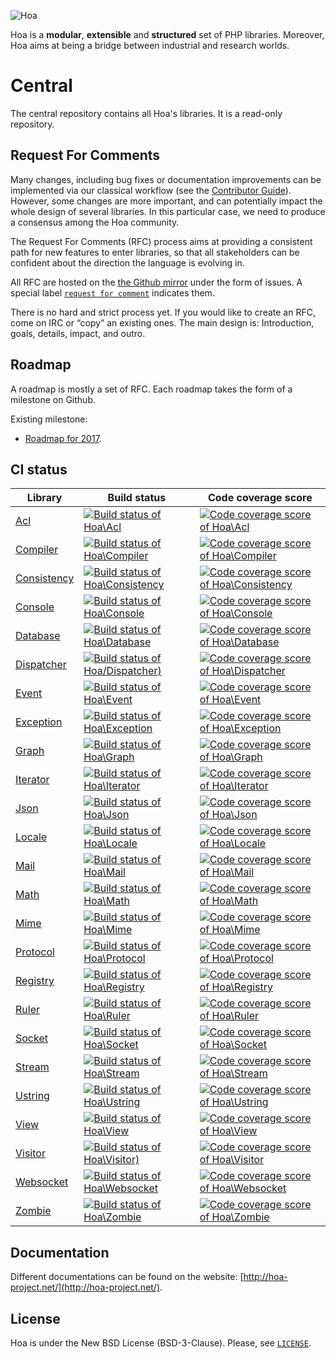 ![Hoa](http://static.hoa-project.net/Image/Hoa_small.png)

Hoa is a **modular**, **extensible** and **structured** set of PHP libraries.
Moreover, Hoa aims at being a bridge between industrial and research worlds.

# Central

The central repository contains all Hoa's libraries. It is a read-only
repository.

## Request For Comments

Many changes, including bug fixes or documentation improvements can be
implemented via our classical workflow (see the
[Contributor Guide](https://hoa-project.net/Literature/Contributor/Guide.html)). However,
some changes are more important, and can potentially impact the whole
design of several libraries. In this particular case, we need to
produce a consensus among the Hoa community.

The Request For Comments (RFC) process aims at providing a consistent
path for new features to enter libraries, so that all stakeholders can
be confident about the direction the language is evolving in.

All RFC are hosted on the
[the Github mirror](https://github.com/hoaproject/Central) under
the form of issues. A special label
[`request for comment`](https://github.com/hoaproject/Central/issues?q=is%3Aopen+is%3Aissue+label%3A%22request+for+comment%22)
indicates them.

There is no hard and strict process yet. If you would like to create
an RFC, come on IRC or “copy” an existing ones. The main design is:
Introduction, goals, details, impact, and outro.

## Roadmap

A roadmap is mostly a set of RFC. Each roadmap takes the form of a
milestone on Github.

Existing milestone:

  * [Roadmap for 2017](https://github.com/hoaproject/Central/milestone/1).

## CI status

Library                                                  | Build status | Code coverage score
---------------------------------------------------------|--------------|--------------------
[Acl](https://github.com/hoaproject/Acl)                 | [![Build status of Hoa\Acl](https://img.shields.io/travis/hoaproject/Acl/master.svg)](https://travis-ci.org/hoaproject/Acl) | [![Code coverage score of Hoa\Acl](https://img.shields.io/coveralls/hoaproject/Acl/master.svg)](https://coveralls.io/github/hoaproject/Acl?branch=master)
[Compiler](https://github.com/hoaproject/Compiler)       | [![Build status of Hoa\Compiler](https://img.shields.io/travis/hoaproject/Compiler/master.svg)](https://travis-ci.org/hoaproject/Compiler) | [![Code coverage score of Hoa\Compiler](https://img.shields.io/coveralls/hoaproject/Compiler/master.svg)](https://coveralls.io/github/hoaproject/Compiler?branch=master)
[Consistency](https://github.com/hoaproject/Consistency) | [![Build status of Hoa\Consistency](https://img.shields.io/travis/hoaproject/Consistency/master.svg)](https://travis-ci.org/hoaproject/Consistency) | [![Code coverage score of Hoa\Consistency](https://img.shields.io/coveralls/hoaproject/Consistency/master.svg)](https://coveralls.io/github/hoaproject/Consistency?branch=master)
[Console](https://github.com/hoaproject/Console)         | [![Build status of Hoa\Console](https://img.shields.io/travis/hoaproject/Console/master.svg)](https://travis-ci.org/hoaproject/Console) | [![Code coverage score of Hoa\Console](https://img.shields.io/coveralls/hoaproject/Console/master.svg)](https://coveralls.io/github/hoaproject/Console?branch=master)
[Database](https://github.com/hoaproject/Database)       | [![Build status of Hoa\Database](https://img.shields.io/travis/hoaproject/Database/master.svg)](https://travis-ci.org/hoaproject/Database) | [![Code coverage score of Hoa\Database](https://img.shields.io/coveralls/hoaproject/Database/master.svg)](https://coveralls.io/github/hoaproject/Database?branch=master)
[Dispatcher](https://github.com/hoaproject/Dispatcher)   | [![Build status of Hoa\/Dispatcher)](https://img.shields.io/travis/hoaproject/Dispatcher/master.svg)](https://travis-ci.org/hoaproject/Dispatcher) | [![Code coverage score of Hoa\Dispatcher](https://img.shields.io/coveralls/hoaproject/Dispatcher/master.svg)](https://coveralls.io/github/hoaproject/Dispatcher?branch=master)
[Event](https://github.com/hoaproject/Event)             | [![Build status of Hoa\Event](https://img.shields.io/travis/hoaproject/Event/master.svg)](https://travis-ci.org/hoaproject/Event) | [![Code coverage score of Hoa\Event](https://img.shields.io/coveralls/hoaproject/Event/master.svg)](https://coveralls.io/github/hoaproject/Event?branch=master)
[Exception](https://github.com/hoaproject/Exception)     | [![Build status of Hoa\Exception](https://img.shields.io/travis/hoaproject/Exception/master.svg)](https://travis-ci.org/hoaproject/Exception) | [![Code coverage score of Hoa\Exception](https://img.shields.io/coveralls/hoaproject/Exception/master.svg)](https://coveralls.io/github/hoaproject/Exception?branch=master)
[Graph](https://github.com/hoaproject/Graph)             | [![Build status of Hoa\Graph](https://img.shields.io/travis/hoaproject/Graph/master.svg)](https://travis-ci.org/hoaproject/Graph) | [![Code coverage score of Hoa\Graph](https://img.shields.io/coveralls/hoaproject/Graph/master.svg)](https://coveralls.io/github/hoaproject/Graph?branch=master)
[Iterator](https://github.com/hoaproject/Iterator)       | [![Build status of Hoa\Iterator](https://img.shields.io/travis/hoaproject/Iterator/master.svg)](https://travis-ci.org/hoaproject/Iterator) | [![Code coverage score of Hoa\Iterator](https://img.shields.io/coveralls/hoaproject/Iterator/master.svg)](https://coveralls.io/github/hoaproject/Iterator?branch=master)
[Json](https://github.com/hoaproject/Json)               | [![Build status of Hoa\Json](https://img.shields.io/travis/hoaproject/Json/master.svg)](https://travis-ci.org/hoaproject/Json) | [![Code coverage score of Hoa\Json](https://img.shields.io/coveralls/hoaproject/Json/master.svg)](https://coveralls.io/github/hoaproject/Json?branch=master)
[Locale](https://github.com/hoaproject/Locale)           | [![Build status of Hoa\Locale](https://img.shields.io/travis/hoaproject/Locale/master.svg)](https://travis-ci.org/hoaproject/Locale) | [![Code coverage score of Hoa\Locale](https://img.shields.io/coveralls/hoaproject/Locale/master.svg)](https://coveralls.io/github/hoaproject/Locale?branch=master)
[Mail](https://github.com/hoaproject/Mail)               | [![Build status of Hoa\Mail](https://img.shields.io/travis/hoaproject/Mail/master.svg)](https://travis-ci.org/hoaproject/Mail) | [![Code coverage score of Hoa\Mail](https://img.shields.io/coveralls/hoaproject/Mail/master.svg)](https://coveralls.io/github/hoaproject/Mail?branch=master)
[Math](https://github.com/hoaproject/Math)               | [![Build status of Hoa\Math](https://img.shields.io/travis/hoaproject/Math/master.svg)](https://travis-ci.org/hoaproject/Math) | [![Code coverage score of Hoa\Math](https://img.shields.io/coveralls/hoaproject/Math/master.svg)](https://coveralls.io/github/hoaproject/Math?branch=master)
[Mime](https://github.com/hoaproject/Mime)               | [![Build status of Hoa\Mime](https://img.shields.io/travis/hoaproject/Mime/master.svg)](https://travis-ci.org/hoaproject/Mime) | [![Code coverage score of Hoa\Mime](https://img.shields.io/coveralls/hoaproject/Mime/master.svg)](https://coveralls.io/github/hoaproject/Mime?branch=master)
[Protocol](https://github.com/hoaproject/Protocol)       | [![Build status of Hoa\Protocol](https://img.shields.io/travis/hoaproject/Protocol/master.svg)](https://travis-ci.org/hoaproject/Protocol) | [![Code coverage score of Hoa\Protocol](https://img.shields.io/coveralls/hoaproject/Protocol/master.svg)](https://coveralls.io/github/hoaproject/Protocol?branch=master)
[Registry](https://github.com/hoaproject/Registry)       | [![Build status of Hoa\Registry](https://img.shields.io/travis/hoaproject/Registry/master.svg)](https://travis-ci.org/hoaproject/Registry) | [![Code coverage score of Hoa\Registry](https://img.shields.io/coveralls/hoaproject/Registry/master.svg)](https://coveralls.io/github/hoaproject/Registry?branch=master)
[Ruler](https://github.com/hoaproject/Ruler)             | [![Build status of Hoa\Ruler](https://img.shields.io/travis/hoaproject/Ruler/master.svg)](https://travis-ci.org/hoaproject/Ruler) | [![Code coverage score of Hoa\Ruler](https://img.shields.io/coveralls/hoaproject/Ruler/master.svg)](https://coveralls.io/github/hoaproject/Ruler?branch=master)
[Socket](https://github.com/hoaproject/Socket)           | [![Build status of Hoa\Socket](https://img.shields.io/travis/hoaproject/Socket/master.svg)](https://travis-ci.org/hoaproject/Socket) | [![Code coverage score of Hoa\Socket](https://img.shields.io/coveralls/hoaproject/Socket/master.svg)](https://coveralls.io/github/hoaproject/Socket?branch=master)
[Stream](https://github.com/hoaproject/Stream)           | [![Build status of Hoa\Stream](https://img.shields.io/travis/hoaproject/Stream/master.svg)](https://travis-ci.org/hoaproject/Stream) | [![Code coverage score of Hoa\Stream](https://img.shields.io/coveralls/hoaproject/Stream/master.svg)](https://coveralls.io/github/hoaproject/Stream?branch=master)
[Ustring](https://github.com/hoaproject/Ustring)         | [![Build status of Hoa\Ustring](https://img.shields.io/travis/hoaproject/Ustring/master.svg)](https://travis-ci.org/hoaproject/Ustring) | [![Code coverage score of Hoa\Ustring](https://img.shields.io/coveralls/hoaproject/Ustring/master.svg)](https://coveralls.io/github/hoaproject/Ustring?branch=master)
[View](https://github.com/hoaproject/View)               | [![Build status of Hoa\View](https://img.shields.io/travis/hoaproject/View/master.svg)](https://travis-ci.org/hoaproject/View) | [![Code coverage score of Hoa\View](https://img.shields.io/coveralls/hoaproject/View/master.svg)](https://coveralls.io/github/hoaproject/_?branch=master)
[Visitor](https://github.com/hoaproject/Visitor)         | [![Build status of Hoa\Visitor)](https://img.shields.io/travis/hoaproject/Visitor/master.svg)](https://travis-ci.org/hoaproject/Visitor) | [![Code coverage score of Hoa\Visitor](https://img.shields.io/coveralls/hoaproject/Visitor/master.svg)](https://coveralls.io/github/hoaproject/Visitor?branch=master)
[Websocket](https://github.com/hoaproject/Websocket)     | [![Build status of Hoa\Websocket](https://img.shields.io/travis/hoaproject/Websocket/master.svg)](https://travis-ci.org/hoaproject/Websocket) | [![Code coverage score of Hoa\Websocket](https://img.shields.io/coveralls/hoaproject/Websocket/master.svg)](https://coveralls.io/github/hoaproject/Websocket?branch=master)
[Zombie](https://github.com/hoaproject/Zombie)           | [![Build status of Hoa\Zombie](https://img.shields.io/travis/hoaproject/Zombie/master.svg)](https://travis-ci.org/hoaproject/Zombie) | [![Code coverage score of Hoa\Zombie](https://img.shields.io/coveralls/hoaproject/Zombie/master.svg)](https://coveralls.io/github/hoaproject/Zombie?branch=master)

## Documentation

Different documentations can be found on the website:
[http://hoa-project.net/](http://hoa-project.net/).

## License

Hoa is under the New BSD License (BSD-3-Clause). Please, see
[`LICENSE`](http://hoa-project.net/LICENSE).
